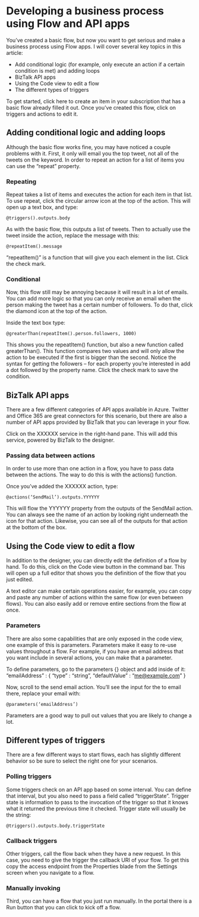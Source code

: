 <properties 
	pageTitle="Create a business process" 
	description="Create a business process" 
	authors="stepsic-microsoft-com" 
	manager="dwrede" 
	editor="" 
	services="app-service-logic" 
	documentationCenter=""/>



<tags
	ms.service="app-service-logic"
	ms.workload="web"
	ms.tgt_pltfrm="na"
	ms.devlang="na"
	ms.topic="article"
	ms.date="02/24/2015"
	ms.author="stepsic"/>

# Developing a business process using Flow and API apps

You’ve created a basic flow, but now you want to get serious and make a business process using Flow apps. I will cover several key topics in this article:

- Add conditional logic (for example, only execute an action if a certain condition is met) and adding loops
- BizTalk API apps
- Using the Code view to edit a flow
- The different types of triggers

To get started, click here to create an item in your subscription that has a basic flow already filled it out. Once you’ve created this flow, click on triggers and actions to edit it.

## Adding conditional logic and adding loops

Although the basic flow works fine, you may have noticed a couple problems with it. First, it only will email you the top tweet, not all of the tweets on the keyword. In order to repeat an action for a list of items you can use the “repeat” property.

### Repeating

Repeat takes a list of items and executes the action for each item in that list. To use repeat, click the circular arrow icon at the top of the action. This will open up a text box, and type:

    @triggers().outputs.body

As with the basic flow, this outputs a list of tweets. Then to actually use the tweet inside the action, replace the message with this:

    @repeatItem().message

“repeatItem()” is a function that will give you each element in the list. Click the check mark.

### Conditional

Now, this flow still may be annoying because it will result in a lot of emails. You can add more logic so that you can only receive an email when the person making the tweet has a certain number of followers. To do that, click the diamond icon at the top of the action. 

Inside the text box type:

    @greaterThan(repeatItem().person.followers, 1000)

This shows you the repeatItem() function, but also a new function called greaterThan(). This function compares two values and will only allow the action to be executed if the first is bigger than the second. Notice the syntax for getting the followers – for each property you’re interested in add a dot followed by the property name. Click the check mark to save the condition.

## BizTalk API apps

There are a few different categories of API apps available in Azure. Twitter and Office 365 are great connectors for this scenario, but there are also a number of API apps provided by BizTalk that you can leverage in your flow.

Click on the XXXXXX service in the right-hand pane. This will add this service, powered by BizTalk to the designer.

### Passing data between actions

In order to use more than one action in a flow, you have to pass data between the actions. The way to do this is with the actions() function. 

Once you’ve added the XXXXXX action, type:

    @actions(‘SendMail’).outputs.YYYYYY

This will flow the YYYYYY property from the outputs of the SendMail action. You can always see the name of an action by looking right underneath the icon for that action. Likewise, you can see all of the outputs for that action at the bottom of the box.

## Using the Code view to edit a flow

In addition to the designer, you can directly edit the definition of a flow by hand. To do this, click on the Code view button in the command bar. This will open up a full editor that shows you the definition of the flow that you just edited.

A text editor can make certain operations easier, for example, you can copy and paste any number of actions within the same flow (or even between flows). You can also easily add or remove entire sections from the flow at once.

### Parameters

There are also some capabilities that are only exposed in the code view, one example of this is parameters. Parameters make it easy to re-use values throughout a flow. For example, if you have an email address that you want include in several actions, you can make that a parameter.

To define parameters, go to the parameters {} object and add inside of it:
    “emailAddress” : {
	    “type” : “string”,
	    “defaultValue” : “me@example.com”
    }

Now, scroll to the send email action. You’ll see the input for the to email there, replace your email with:

    @parameters(‘emailAddress’)

Parameters are a good way to pull out values that you are likely to change a lot.

## Different types of triggers

There are a few different ways to start flows, each has slightly different behavior so be sure to select the right one for your scenarios.

### Polling triggers

Some triggers check on an API app based on some interval. You can define that interval, but you also need to pass a field called “triggerState”. Trigger state is information to pass to the invocation of the trigger so that it knows what it returned the previous time it checked. Trigger state will usually be the string:

    @triggers().outputs.body.triggerState

### Callback triggers

Other triggers, call the flow back when they have a new request. In this case, you need to give the trigger the callback URI of your flow. To get this copy the access endpoint from the Properties blade from the Settings screen when you navigate to a flow. 

### Manually invoking

Third, you can have a flow that you just run manually. In the portal there is a Run button that you can click to kick off a flow. 

<!--HONumber=54-->
